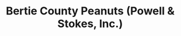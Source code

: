 ---
title: "Bertie County Peanuts (Powell & Stokes, Inc.)"
url: /windsor/bertie-county-peanuts-powell-und-stokes-inc/
shop: Hofladen
---